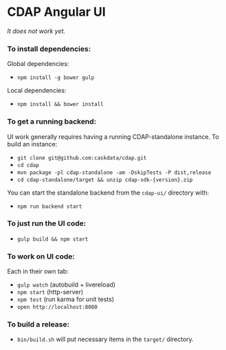 CDAP Angular UI
===============

_It does not work yet._

### To install dependencies:

Global dependencies:

* `npm install -g bower gulp`

Local dependencies:

* `npm install && bower install`


### To get a running backend:

UI work generally requires having a running CDAP-standalone instance. To build an instance: 

* `git clone git@github.com:caskdata/cdap.git`
* `cd cdap`
* `mvn package -pl cdap-standalone -am -DskipTests -P dist,release`
* `cd cdap-standalone/target && unzip cdap-sdk-{version}.zip`

You can start the standalone backend from the `cdap-ui/` directory with:

* `npm run backend start`

### To just run the UI code:

* `gulp build && npm start`

### To work on UI code:

Each in their own tab:

* `gulp watch` (autobuild + livereload)
* `npm start` (http-server)
* `npm test` (run karma for unit tests)
* `open http://localhost:8080`

### To build a release:

* `bin/build.sh` will put necessary items in the `target/` directory.
